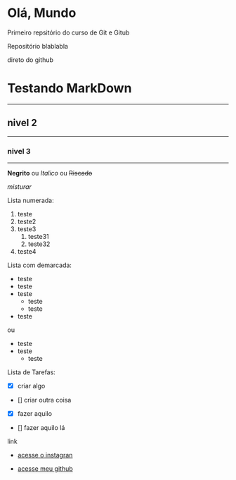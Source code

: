 # Olá, Mundo
 Primeiro repsitório do curso de Git e Gitub
 
 Repositório blablabla

 direto do github

 # Testando MarkDown
 ***
 ## nivel 2
---
 ### nivel 3
***
 **Negrito** ou _Italico_ ou ~~Riscado~~

_*misturar*_

Lista numerada:

1. teste
1. teste2
1. teste3
   1. teste31
   1. teste32
1. teste4

Lista com demarcada:

* teste
* teste
* teste
   * teste
   * teste
* teste

ou

- teste
- teste
   - teste

Lista de Tarefas:

- [x] criar algo
- [] criar outra coisa
- [x] fazer aquilo
- [] fazer aquilo lá

link

* [acesse o instagran](https://www.instagram.com)

* [acesse meu github](https://github.com/JosePCAmaral)
 
